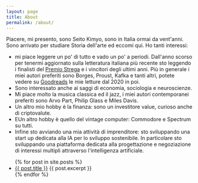 ```yaml
---
layout: page
title: About
permalink: /about/
---
```


Piacere, mi presento, sono Seito Kimyo, sono in Italia ormai da vent'anni. Sono arrivato per studiare Storia dell'arte ed eccomi qui.
Ho tanti interessi: 
* mi piace leggere un po' di tutto e vado un po' a periodi. Dall'anno scorso per tenermi aggiornato sulla letteratura italiana più recente sto leggendo i finalisti del [Premio Strega](https://www.premiostrega.it/) e i vincitori degli ultimi anni. Più in generale i miei autori preferiti sono Borges, Proust, Kafka e tanti altri, potete vedere su [Goodreads](https://www.goodreads.com/review/list/120356713?ref=nav_mybooks) le mie letture dal 2020 in poi.
* Sono interessato anche ai saggi di economia, sociologia e neuroscienze.
* Mi piace molto la musica classica ed il jazz, i miei autori contemporanei preferiti sono Arvo Part, Philip Glass e Miles Davis.  
* Un altro mio hobby è la finanza: sono un investitore value, curioso anche di criptovalute.
* EUn altro hobby è quello del vintage computer: Commodore e Spectrum su tutti.
* Infine sto avviando una mia attività di imprenditore: sto sviluppando una start up dedicata alla IA per lo sviluppo sostenibile. In particolare sto sviluppando una piattaforma dedicata alla progettazione e negoziazione di interessi multipli attraverso l'intelligenza artificiale.

<ul>
  {% for post in site.posts %}
    <li>
      <a href="{{ post.url }}">{{ post.title }}</a>
      {{ post.excerpt }}
    </li>
  {% endfor %}
</ul>